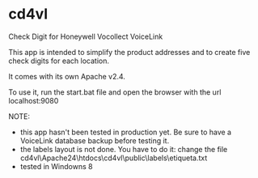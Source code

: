 # cd4vl 

Check Digit for Honeywell Vocollect VoiceLink 

  

This app is intended to simplify the product addresses and to create five check digits for each location. 

It comes with its own Apache v2.4. 

To use it, run the start.bat file and open the browser with the url localhost:9080 

 
NOTE: 
- this app hasn't been tested in production yet. Be sure to have a VoiceLink database backup before testing it.
- the labels layout is not done. You have to do it: change the file cd4vl\Apache24\htdocs\cd4vl\public\labels\etiqueta.txt
- tested in Windowns 8

 


